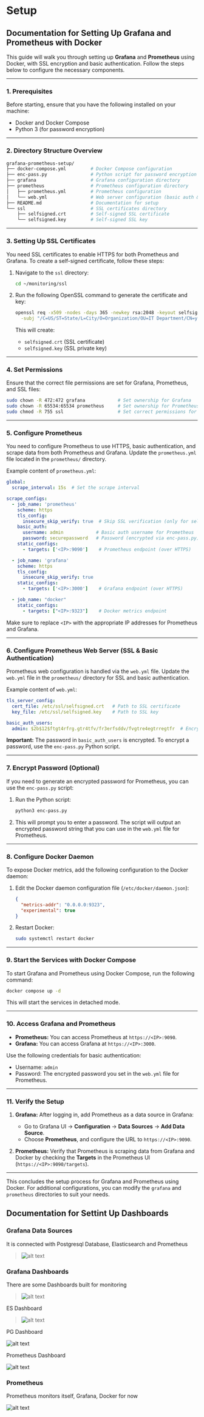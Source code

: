 # Setup

## Documentation for Setting Up Grafana and Prometheus with Docker

This guide will walk you through setting up **Grafana** and **Prometheus** using Docker, with SSL encryption and basic authentication. Follow the steps below to configure the necessary components.

---

### 1. **Prerequisites**

Before starting, ensure that you have the following installed on your machine:

- Docker and Docker Compose
- Python 3 (for password encryption)

---

### 2. **Directory Structure Overview**

```bash
grafana-prometheus-setup/
├── docker-compose.yml         # Docker Compose configuration
├── enc-pass.py                # Python script for password encryption
├── grafana                    # Grafana configuration directory
├── prometheus                 # Prometheus configuration directory
│   ├── prometheus.yml         # Prometheus configuration
│   └── web.yml                # Web server configuration (basic auth & SSL)
├── README.md                  # Documentation for setup
└── ssl                        # SSL certificates directory
    ├── selfsigned.crt         # Self-signed SSL certificate
    └── selfsigned.key         # Self-signed SSL key
```

---

### 3. **Setting Up SSL Certificates**

You need SSL certificates to enable HTTPS for both Prometheus and Grafana. To create a self-signed certificate, follow these steps:

1. Navigate to the `ssl` directory:

   ```bash
   cd ~/monitoring/ssl
   ```

2. Run the following OpenSSL command to generate the certificate and key:

   ```bash
   openssl req -x509 -nodes -days 365 -newkey rsa:2048 -keyout selfsigned.key -out selfsigned.crt \
     -subj "/C=US/ST=State/L=City/O=Organization/OU=IT Department/CN=yourdomain.com"
   ```

   This will create:
   - `selfsigned.crt` (SSL certificate)
   - `selfsigned.key` (SSL private key)

---

### 4. **Set Permissions**

Ensure that the correct file permissions are set for Grafana, Prometheus, and SSL files:

```bash
sudo chown -R 472:472 grafana            # Set ownership for Grafana
sudo chown -R 65534:65534 prometheus     # Set ownership for Prometheus
sudo chmod -R 755 ssl                    # Set correct permissions for SSL folder
```

---

### 5. **Configure Prometheus**

You need to configure Prometheus to use HTTPS, basic authentication, and scrape data from both Prometheus and Grafana. Update the `prometheus.yml` file located in the `prometheus/` directory.

Example content of `prometheus.yml`:

```yaml
global:
  scrape_interval: 15s  # Set the scrape interval

scrape_configs:
  - job_name: 'prometheus'
    scheme: https
    tls_config:
      insecure_skip_verify: true  # Skip SSL verification (only for self-signed certs)
    basic_auth:
      username: admin            # Basic auth username for Prometheus
      password: securepassword   # Password (encrypted via enc-pass.py)
    static_configs:
      - targets: ['<IP>:9090']    # Prometheus endpoint (over HTTPS)

  - job_name: 'grafana'
    scheme: https
    tls_config:
      insecure_skip_verify: true
    static_configs:
      - targets: ['<IP>:3000']    # Grafana endpoint (over HTTPS)

  - job_name: "docker"
    static_configs:
      - targets: ["<IP>:9323"]    # Docker metrics endpoint
```

Make sure to replace `<IP>` with the appropriate IP addresses for Prometheus and Grafana.

---

### 6. **Configure Prometheus Web Server (SSL & Basic Authentication)**

Prometheus web configuration is handled via the `web.yml` file. Update the `web.yml` file in the `prometheus/` directory for SSL and basic authentication.

Example content of `web.yml`:

```yaml
tls_server_config:
  cert_file: /etc/ssl/selfsigned.crt   # Path to SSL certificate
  key_file: /etc/ssl/selfsigned.key    # Path to SSL key

basic_auth_users:
  admin: $2b$12$ftgt4rfrg.gtr4tfv/fr3erfsddv/fvgtre4egtrregtfr  # Encrypted password
```

**Important:** The password in `basic_auth_users` is encrypted. To encrypt a password, use the `enc-pass.py` Python script.

---

### 7. **Encrypt Password (Optional)**

If you need to generate an encrypted password for Prometheus, you can use the `enc-pass.py` script:

1. Run the Python script:

   ```bash
   python3 enc-pass.py
   ```

2. This will prompt you to enter a password. The script will output an encrypted password string that you can use in the `web.yml` file for Prometheus.

---

### 8. **Configure Docker Daemon**

To expose Docker metrics, add the following configuration to the Docker daemon:

1. Edit the Docker daemon configuration file (`/etc/docker/daemon.json`):

   ```json
   {
     "metrics-addr": "0.0.0.0:9323",
     "experimental": true
   }
   ```

2. Restart Docker:

   ```bash
   sudo systemctl restart docker
   ```

---

### 9. **Start the Services with Docker Compose**

To start Grafana and Prometheus using Docker Compose, run the following command:

```bash
docker compose up -d
```

This will start the services in detached mode.

---

### 10. **Access Grafana and Prometheus**

- **Prometheus:** You can access Prometheus at `https://<IP>:9090`.
- **Grafana:** You can access Grafana at `https://<IP>:3000`.

Use the following credentials for basic authentication:

- Username: `admin`
- Password: The encrypted password you set in the `web.yml` file for Prometheus.

---

### 11. **Verify the Setup**

1. **Grafana:** After logging in, add Prometheus as a data source in Grafana:
   - Go to Grafana UI → **Configuration** → **Data Sources** → **Add Data Source**.
   - Choose **Prometheus**, and configure the URL to `https://<IP>:9090`.

2. **Prometheus:** Verify that Prometheus is scraping data from Grafana and Docker by checking the **Targets** in the Prometheus UI (`https://<IP>:9090/targets`).

---

This concludes the setup process for Grafana and Prometheus using Docker. For additional configurations, you can modify the `grafana` and `prometheus` directories to suit your needs.

## Documentation for Settint Up Dashboards

### Grafana Data Sources

It is connected with Postgresql Database, Elasticsearch and Prometheus

> ![alt text](image.png)

### Grafana Dashboards

There are some Dashboards built for monitoring

> ![alt text](image-1.png)

ES Dashboard

> ![alt text](image-2.png)

PG Dashboard

![alt text](image-3.png)

Prometheus Dashboard

![alt text](image-4.png)

### Prometheus

Prometheus monitors itself, Grafana, Docker for now

![alt text](image-5.png)
